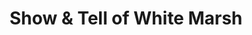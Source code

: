 ---
title: "Show & Tell of White Marsh"
url: /white-marsh/show-and-tell-of-white-marsh/
shop: car
---